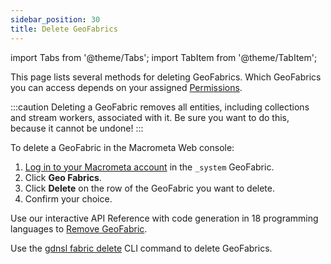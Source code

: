 ```yaml
---
sidebar_position: 30
title: Delete GeoFabrics
---
```


import Tabs from '@theme/Tabs';
import TabItem from '@theme/TabItem';

This page lists several methods for deleting GeoFabrics. Which GeoFabrics you can access depends on your assigned [Permissions](../account-management/permissions/index.md).

:::caution
Deleting a GeoFabric removes all entities, including collections and stream workers, associated with it. Be sure you want to do this, because it cannot be undone!
:::

<Tabs groupId="operating-systems">
<TabItem value="console" label="Web Console">

To delete a GeoFabric in the Macrometa Web console:

1. [Log in to your Macrometa account](https://auth.paas.macrometa.io/) in the `_system` GeoFabric.
2. Click **Geo Fabrics**.
3. Click **Delete** on the row of the GeoFabric you want to delete.
4. Confirm your choice.

</TabItem>
<TabItem value="api" label="REST API">

Use our interactive API Reference with code generation in 18 programming languages to [Remove GeoFabric](https://macrometa.com/docs/api#/operations/DropGeo-fabric).

</TabItem>
<TabItem value="cli" label="CLI">

Use the [gdnsl fabric delete](../cli/fabrics-cli.md#gdnsl-fabric-delete) CLI command to delete GeoFabrics.

</TabItem>
</Tabs>
